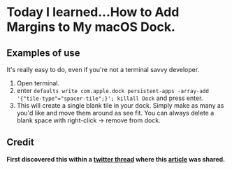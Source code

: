 # Today I learned...How to Add Margins to My macOS Dock.



## Examples of use

It's really easy to do, even if you're not a terminal savvy developer.

1. Open terminal.
1. enter `defaults write com.apple.dock persistent-apps -array-add '{"tile-type"="spacer-tile";}'; killall Dock` and press enter.
1. This will create a single blank tile in your dock. Simply make as many as you'd like and move them around as see fit. You can always delete a blank space with right-click -> remove from dock.





## Credit

**First discovered this within a [twitter thread](https://twitter.com/DannPetty/status/890250201629249536) where this [article](https://www.imore.com/add-space-your-mac-dock?amp) was shared.**
